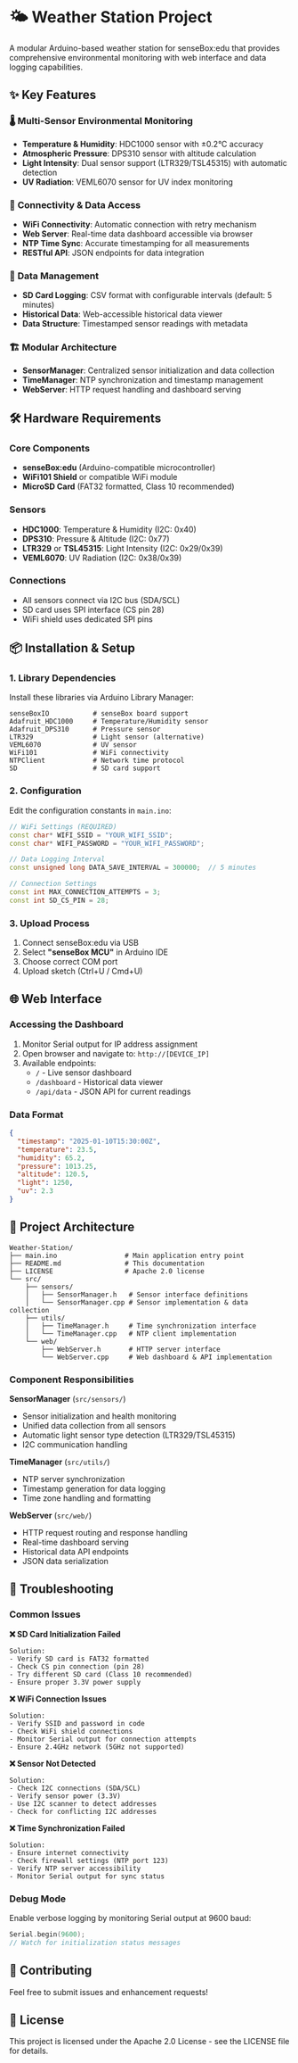 # 🌤️ Weather Station Project

A modular Arduino-based weather station for senseBox:edu that provides comprehensive environmental monitoring with web interface and data logging capabilities.

## ✨ Key Features

### 🌡️ **Multi-Sensor Environmental Monitoring**
- **Temperature & Humidity**: HDC1000 sensor with ±0.2°C accuracy
- **Atmospheric Pressure**: DPS310 sensor with altitude calculation
- **Light Intensity**: Dual sensor support (LTR329/TSL45315) with automatic detection
- **UV Radiation**: VEML6070 sensor for UV index monitoring

### 📡 **Connectivity & Data Access**
- **WiFi Connectivity**: Automatic connection with retry mechanism
- **Web Server**: Real-time data dashboard accessible via browser
- **NTP Time Sync**: Accurate timestamping for all measurements
- **RESTful API**: JSON endpoints for data integration

### 💾 **Data Management**
- **SD Card Logging**: CSV format with configurable intervals (default: 5 minutes)
- **Historical Data**: Web-accessible historical data viewer
- **Data Structure**: Timestamped sensor readings with metadata

### 🏗️ **Modular Architecture**
- **SensorManager**: Centralized sensor initialization and data collection
- **TimeManager**: NTP synchronization and timestamp management
- **WebServer**: HTTP request handling and dashboard serving

## 🛠️ Hardware Requirements

### Core Components
- **senseBox:edu** (Arduino-compatible microcontroller)
- **WiFi101 Shield** or compatible WiFi module
- **MicroSD Card** (FAT32 formatted, Class 10 recommended)

### Sensors
- **HDC1000**: Temperature & Humidity (I2C: 0x40)
- **DPS310**: Pressure & Altitude (I2C: 0x77)
- **LTR329** or **TSL45315**: Light Intensity (I2C: 0x29/0x39)
- **VEML6070**: UV Radiation (I2C: 0x38/0x39)

### Connections
- All sensors connect via I2C bus (SDA/SCL)
- SD card uses SPI interface (CS pin 28)
- WiFi shield uses dedicated SPI pins

## 📦 Installation & Setup

### 1. Library Dependencies
Install these libraries via Arduino Library Manager:
```
senseBoxIO           # senseBox board support
Adafruit_HDC1000     # Temperature/Humidity sensor
Adafruit_DPS310      # Pressure sensor
LTR329               # Light sensor (alternative)
VEML6070             # UV sensor
WiFi101              # WiFi connectivity
NTPClient            # Network time protocol
SD                   # SD card support
```

### 2. Configuration
Edit the configuration constants in `main.ino`:
```cpp
// WiFi Settings (REQUIRED)
const char* WIFI_SSID = "YOUR_WIFI_SSID";
const char* WIFI_PASSWORD = "YOUR_WIFI_PASSWORD";

// Data Logging Interval
const unsigned long DATA_SAVE_INTERVAL = 300000;  // 5 minutes

// Connection Settings
const int MAX_CONNECTION_ATTEMPTS = 3;
const int SD_CS_PIN = 28;
```

### 3. Upload Process
1. Connect senseBox:edu via USB
2. Select **"senseBox MCU"** in Arduino IDE
3. Choose correct COM port
4. Upload sketch (Ctrl+U / Cmd+U)

## 🌐 Web Interface

### Accessing the Dashboard
1. Monitor Serial output for IP address assignment
2. Open browser and navigate to: `http://[DEVICE_IP]`
3. Available endpoints:
   - `/` - Live sensor dashboard
   - `/dashboard` - Historical data viewer
   - `/api/data` - JSON API for current readings

### Data Format
```json
{
  "timestamp": "2025-01-10T15:30:00Z",
  "temperature": 23.5,
  "humidity": 65.2,
  "pressure": 1013.25,
  "altitude": 120.5,
  "light": 1250,
  "uv": 2.3
}
```

## 📁 Project Architecture

```
Weather-Station/
├── main.ino                 # Main application entry point
├── README.md                # This documentation
├── LICENSE                  # Apache 2.0 license
└── src/
    ├── sensors/
    │   ├── SensorManager.h   # Sensor interface definitions
    │   └── SensorManager.cpp # Sensor implementation & data collection
    ├── utils/
    │   ├── TimeManager.h     # Time synchronization interface
    │   └── TimeManager.cpp   # NTP client implementation
    └── web/
        ├── WebServer.h       # HTTP server interface
        └── WebServer.cpp     # Web dashboard & API implementation
```

### Component Responsibilities

**SensorManager** (`src/sensors/`)
- Sensor initialization and health monitoring
- Unified data collection from all sensors
- Automatic light sensor type detection (LTR329/TSL45315)
- I2C communication handling

**TimeManager** (`src/utils/`)
- NTP server synchronization
- Timestamp generation for data logging
- Time zone handling and formatting

**WebServer** (`src/web/`)
- HTTP request routing and response handling
- Real-time dashboard serving
- Historical data API endpoints
- JSON data serialization

## 🔧 Troubleshooting

### Common Issues

**❌ SD Card Initialization Failed**
```
Solution:
- Verify SD card is FAT32 formatted
- Check CS pin connection (pin 28)
- Try different SD card (Class 10 recommended)
- Ensure proper 3.3V power supply
```

**❌ WiFi Connection Issues**
```
Solution:
- Verify SSID and password in code
- Check WiFi shield connections
- Monitor Serial output for connection attempts
- Ensure 2.4GHz network (5GHz not supported)
```

**❌ Sensor Not Detected**
```
Solution:
- Check I2C connections (SDA/SCL)
- Verify sensor power (3.3V)
- Use I2C scanner to detect addresses
- Check for conflicting I2C addresses
```

**❌ Time Synchronization Failed**
```
Solution:
- Ensure internet connectivity
- Check firewall settings (NTP port 123)
- Verify NTP server accessibility
- Monitor Serial output for sync status
```

### Debug Mode
Enable verbose logging by monitoring Serial output at 9600 baud:
```cpp
Serial.begin(9600);
// Watch for initialization status messages
```

## 🤝 Contributing

Feel free to submit issues and enhancement requests!

## 📝 License

This project is licensed under the Apache 2.0 License - see the LICENSE file for details.
